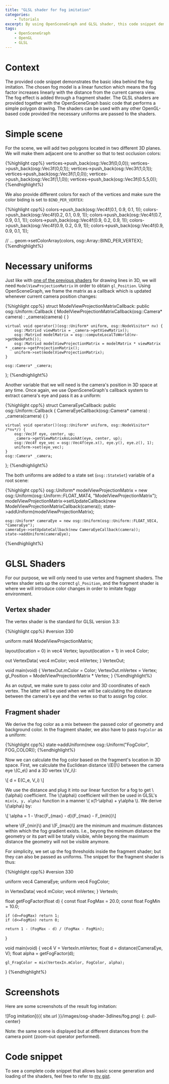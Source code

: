 ```yaml
---
title: "GLSL shader for fog imitation"
categories: 
    - Tutorials
excerpt: By using OpenSceneGraph and GLSL shader, this code snippet demonstrates a simplest way to add a fog effect to your geometries by diluting geometry's color into the background color. 
tags: 
    - OpenSceneGraph 
    - OpenGL 
    - GLSL
---
```


# Context

The provided code snippet demonstrates the basic idea behind the fog imitation. The chosen fog model is a linear function which means the fog factor increases linearly with the distance from the current camera view. The fog effect is added through a fragment shader. The GLSL shaders are provided together with the OpenSceneGraph basic code that performs a simple polygon drawing. The shaders can be used with any other OpenGL-based code provided the necessary uniforms are passed to the shaders.

# Simple scene 

For the scene, we will add two polygons located in two different 3D planes. We will make them adjacent one to another so that to test occlusion colors:

{%highlight cpp%}
vertices->push_back(osg::Vec3f(0,0,0));
vertices->push_back(osg::Vec3f(0,0,1));
vertices->push_back(osg::Vec3f(1,0,1));
vertices->push_back(osg::Vec3f(1,0,0));
vertices->push_back(osg::Vec3f(1,1,0));
vertices->push_back(osg::Vec3f(0.5,5,0));
{%endhighlight%}

We also provide different colors for each of the vertices and make sure the color biding is set to `BIND_PER_VERTEX`:

{%highlight cpp%}
colors->push_back(osg::Vec4f(0.1, 0.9, 0.1, 1));
colors->push_back(osg::Vec4f(0.2, 0.1, 0.9, 1));
colors->push_back(osg::Vec4f(0.7, 0.9, 0.1, 1));
colors->push_back(osg::Vec4f(0.9, 0.2, 0.9, 1));
colors->push_back(osg::Vec4f(0.9, 0.2, 0.9, 1));
colors->push_back(osg::Vec4f(0.9, 0.9, 0.1, 1));

// ...
geom->setColorArray(colors, osg::Array::BIND_PER_VERTEX);
{%endhighlight%}

# Necessary uniforms 

Just like with [one of the previous shaders](http://vicrucann.github.io/tutorials/osg-shader-3dlines/) for drawing lines in 3D, we will need `ModelViewProjectionMatrix` in order to obtain `gl_Position`. Using OpenSceneGraph, we frame the matrix as a callback which is updated whenever current camera position changes: 

{%highlight cpp%}
struct ModelViewProjectionMatrixCallback: public osg::Uniform::Callback
{
    ModelViewProjectionMatrixCallback(osg::Camera* camera) :
            _camera(camera) {
    }

    virtual void operator()(osg::Uniform* uniform, osg::NodeVisitor* nv) {
        osg::Matrixd viewMatrix = _camera->getViewMatrix();
        osg::Matrixd modelMatrix = osg::computeLocalToWorld(nv->getNodePath());
        osg::Matrixd modelViewProjectionMatrix = modelMatrix * viewMatrix * _camera->getProjectionMatrix();
        uniform->set(modelViewProjectionMatrix);
    }

    osg::Camera* _camera;
};
{%endhighlight%}

Another variable that we will need is the camera's position in 3D space at any time. Once again, we use OpenSceneGraph's callback system to extract camera's eye and pass it as a uniform:

{%highlight cpp%}
struct CameraEyeCallback: public osg::Uniform::Callback
{
    CameraEyeCallback(osg::Camera* camera) :
            _camera(camera) {
    }

    virtual void operator()(osg::Uniform* uniform, osg::NodeVisitor* /*nv*/) {
        osg::Vec3f eye, center, up;
        _camera->getViewMatrixAsLookAt(eye, center, up);
        osg::Vec4f eye_vec = osg::Vec4f(eye.x(), eye.y(), eye.z(), 1);
        uniform->set(eye_vec);
    }
    osg::Camera* _camera;
};
{%endhighlight%}

The both uniforms are added to a state set (`osg::StateSet`) variable of a root scene:

{%highlight cpp%}
osg::Uniform* modelViewProjectionMatrix = new osg::Uniform(osg::Uniform::FLOAT_MAT4, "ModelViewProjectionMatrix");
    modelViewProjectionMatrix->setUpdateCallback(new ModelViewProjectionMatrixCallback(camera));
    state->addUniform(modelViewProjectionMatrix);

    osg::Uniform* cameraEye = new osg::Uniform(osg::Uniform::FLOAT_VEC4, "CameraEye");
    cameraEye->setUpdateCallback(new CameraEyeCallback(camera));
    state->addUniform(cameraEye);
{%endhighlight%}

# GLSL Shaders

For our purpose, we will only need to use vertex and fragment shaders. The vertex shader sets up the correct `gl_Position`, and the fragment shader is where we will introduce color changes in order to imitate foggy environment.

## Vertex shader

The vertex shader is the standard for GLSL version 3.3:

{%highlight cpp%}
#version 330

uniform mat4 ModelViewProjectionMatrix;

layout(location = 0) in vec4 Vertex;
layout(location = 1) in vec4 Color;

out VertexData{
    vec4 mColor;
    vec4 mVertex;
} VertexOut;

void main(void)
{
    VertexOut.mColor = Color;
    VertexOut.mVertex = Vertex;
    gl_Position = ModelViewProjectionMatrix * Vertex;
}
{%endhighlight%}

As an output, we make sure to pass color and 3D coordinates of each vertex. The latter will be used when we will be calculating the distance between the camera's eye and the vertex so that to assign fog color.

## Fragment shader

We derive the fog color as a mix between the passed color of geometry and background color. In the fragment shader, we also have to pass `FogColor` as a uniform:

{%highlight cpp%}
state->addUniform(new osg::Uniform("FogColor", FOG_COLOR));
{%endhighlight%}

Now we can calculate the fog color based on the fragment's location in 3D space. First, we calculate the Euclidean distance \\(E()\\) between the camera eye \\(C_e\\) and a 3D vertex \\(V_i\\):

\\[ d = E(C_e, V_i) \\]

We use the distance and plug it into our linear function for a fog to get \\(\alpha\\) coefficient. The \\(\alpha\\) coefficient will then be used in GLSL's `mix(x, y, alpha)` function in a manner \\( x(1-\alpha) + y\alpha \\). We derive \\(\alpha\\) by:

\\[ \alpha = 1 - \frac{F_{max} - d}{F_{max} - F_{min}}\\]

where \\(F_{min}\\) and \\(F_{max}\\) are the minimum and muximum distances within which the fog gradient exists. I.e., beyong the minimum distance the geometry or its part will be totally visible, while beyong the maximum distance the geometry will not be visible anymore. 

For simplicity, we set up the fog thresholds inside the fragment shader; but they can also be passed as uniforms. The snippet for the fragment shader is thus:

{%highlight cpp%}
#version 330

uniform vec4 CameraEye;
uniform vec4 FogColor;

in VertexData{
    vec4 mColor;
    vec4 mVertex;
} VertexIn;

float getFogFactor(float d)
{
    const float FogMax = 20.0;
    const float FogMin = 10.0;

    if (d>=FogMax) return 1;
    if (d<=FogMin) return 0;

    return 1 - (FogMax - d) / (FogMax - FogMin);
}

void main(void)
{
    vec4 V = VertexIn.mVertex;
    float d = distance(CameraEye, V);
    float alpha = getFogFactor(d);

    gl_FragColor = mix(VertexIn.mColor, FogColor, alpha);
}
{%endhighlight%}

# Screenshots

Here are some screenshots of the result fog imitation:

![Fog imitation]({{ site.url }}/images/osg-shader-3dlines/fog.png)
{: .pull-center}

Note: the same scene is displayed but at different distances from the camera point (zoom-out operator performed).

# Code snippet

To see a complete code snippet that allows basic scene generation and loading of the shaders, feel free to refer to [my gist](https://gist.github.com/vicrucann/3214c150012c6816c487a451a12590fe). 

